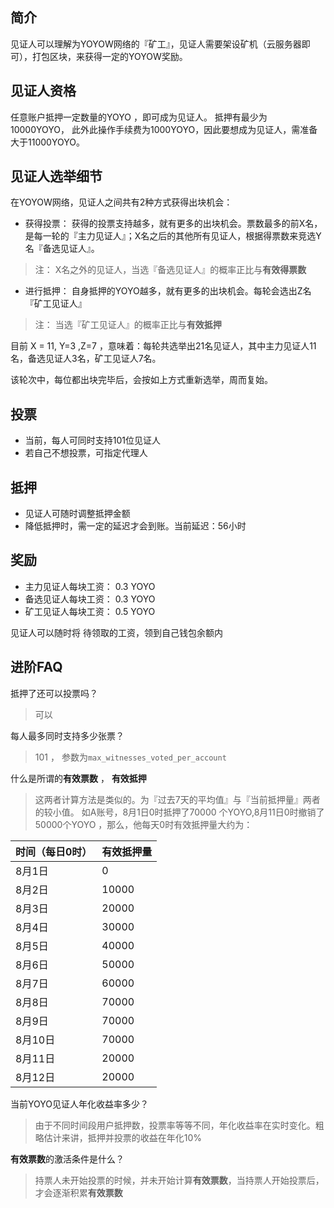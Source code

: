 
## 简介
	
见证人可以理解为YOYOW网络的『矿工』，见证人需要架设矿机（云服务器即可），打包区块，来获得一定的YOYOW奖励。


## 见证人资格
任意账户抵押一定数量的YOYO ，即可成为见证人。
抵押有最少为10000YOYO， 此外此操作手续费为1000YOYO，因此要想成为见证人，需准备大于11000YOYO。

## 见证人选举细节
在YOYOW网络，见证人之间共有2种方式获得出块机会：

* 获得投票： 获得的投票支持越多，就有更多的出块机会。票数最多的前X名，是每一轮的『主力见证人』；X名之后的其他所有见证人，根据得票数来竞选Y名『备选见证人』。
> 注： X名之外的见证人，当选『备选见证人』的概率正比与**有效得票数**

* 进行抵押： 自身抵押的YOYO越多，就有更多的出块机会。每轮会选出Z名『矿工见证人』
> 注： 当选『矿工见证人』的概率正比与**有效抵押**

目前 X = 11, Y=3 ,Z=7 ，意味着：每轮共选举出21名见证人，其中主力见证人11名，备选见证人3名，矿工见证人7名。

该轮次中，每位都出块完毕后，会按如上方式重新选举，周而复始。

## 投票
* 当前，每人可同时支持101位见证人
* 若自己不想投票，可指定代理人

## 抵押
* 见证人可随时调整抵押金额
* 降低抵押时，需一定的延迟才会到账。当前延迟：56小时


## 奖励
* 主力见证人每块工资： 0.3 YOYO
* 备选见证人每块工资： 0.3 YOYO
* 矿工见证人每块工资： 0.5 YOYO

见证人可以随时将 待领取的工资，领到自己钱包余额内

## 进阶FAQ

抵押了还可以投票吗？
> 可以

每人最多同时支持多少张票？
> 101 ， 参数为`max_witnesses_voted_per_account`

什么是所谓的**有效票数** ， **有效抵押** 
> 这两者计算方法是类似的。为『过去7天的平均值』与『当前抵押量』两者的较小值。
> 如A账号，8月1日0时抵押了70000 个YOYO,8月11日0时撤销了50000个YOYO ，那么，他每天0时有效抵押量大约为：
> 
时间（每日0时） | 有效抵押量  |
-----------|-------|
8月1日 | 0    |
8月2日 | 10000|
8月3日 | 20000|
8月4日 | 30000|
8月5日 | 40000|
8月6日 | 50000|
8月7日 | 60000|
8月8日 | 70000|
8月9日 | 70000|
8月10日 | 70000|
8月11日 | 20000|
8月12日 | 20000|

当前YOYO见证人年化收益率多少？
> 由于不同时间段用户抵押数，投票率等等不同，年化收益率在实时变化。粗略估计来讲，抵押并投票的收益在年化10%

**有效票数**的激活条件是什么？
> 持票人未开始投票的时候，并未开始计算**有效票数**，当持票人开始投票后，才会逐渐积累**有效票数** 
